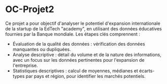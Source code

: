 # OC-Projet2
Ce projet a pour objectif d'analyser le potentiel d'expansion internationale de la startup de la EdTech "academy", en utilisant des données éducatives fournies par la Banque mondiale. Les étapes clés comprennent :
 - Évaluation de la qualité des données : vérification des données manquantes ou dupliquées.
 - Analyse descriptive : détail du volume et de la nature des informations, avec un focus sur les données pertinentes pour l'expansion de l'entreprise.
 - Statistiques descriptives : calcul de moyennes, médianes et écarts-types par pays et région, pour identifier les marchés potentiels.
